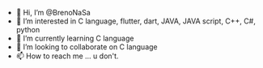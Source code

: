 - 👋 Hi, I’m @BrenoNaSa
- 👀 I’m interested in C language, flutter, dart, JAVA, JAVA script, C++, C#, python 
- 🌱 I’m currently learning C language 
- 💞️ I’m looking to collaborate on C language 
- 📫 How to reach me ... u don't.

<!---
BrenoNaSa/BrenoNaSa is a ✨ special ✨ repository because its `README.md` (this file) appears on your GitHub profile.
You can click the Preview link to take a look at your changes.
--->
